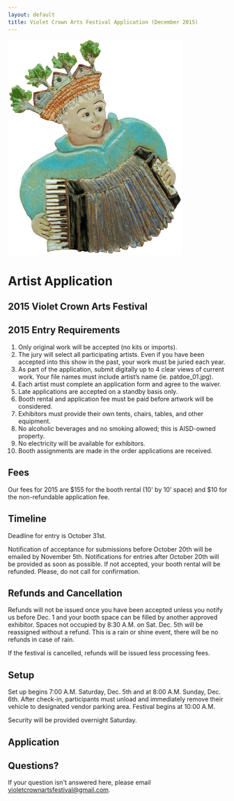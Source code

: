 ```yaml
---
layout: default
title: Violet Crown Arts Festival Application (December 2015)
---
```


<div class="container">
	<div class="row">
		<div class="col-md-4"><img src="img/Accordion player 400x496.png" title="Many thanks to Jean Graham mosaics master for the use of images" class="img-responsive"></div>
		<div class="col-md-4">
			<h1>Artist Application</h1>
			<h2>2015 Violet Crown Arts Festival</h2>
		</div>
	</div>
</div>

## 2015 Entry Requirements

1. Only original work will be accepted (no kits or imports).
2. The jury will select all participating artists. Even if you have been accepted
   into this show in the past, your work must be juried each year.
3. As part of the application, submit digitally up to 4 clear views of current work.
   Your file names must include artist’s name (ie. patdoe_01.jpg).
4. Each artist must complete an application form and agree to the waiver.
5. Late applications are accepted on a standby basis only.
6. Booth rental and application fee must be paid before artwork will be considered.
7. Exhibitors must provide their own tents, chairs, tables, and other equipment.
8. No alcoholic beverages and no smoking allowed; this is AISD-owned property.
9. No electricity will be available for exhibitors.
10. Booth assignments are made in the order applications are received.

## Fees

Our fees for 2015 are $155 for the booth rental (10' by 10' space) and $10 for the 
non-refundable application fee.

## Timeline

Deadline for entry is October 31st.

Notification of acceptance for submissions before
October 20th will be emailed by November 5th.  Notifications for
entries after October 20th will be provided as soon as possible.
If not accepted, your booth rental will be refunded.
Please, do not call for confirmation.

## Refunds and Cancellation

Refunds will not be issued once you have been accepted unless you notify us before
Dec. 1 and your booth space can be filled by another approved exhibitor. Spaces not
occupied by 8:30 A.M. on Sat. Dec. 5th will be reassigned without a refund. This is a
rain or shine event, there will be no refunds in case of rain.

If the festival is cancelled, refunds will be issued less processing fees. 

## Setup

Set up begins 7:00 A.M. Saturday, Dec. 5th and at 8:00 A.M. Sunday, Dec. 6th. 
After check-in, participants must unload and immediately remove their vehicle to
designated vendor parking area. Festival begins at 10:00 A.M.

Security will be provided overnight Saturday.

## Application

<script type="text/javascript" src="http://form.jotform.us/jsform/52374722590154"></script>

## Questions?

If your question isn't answered here, please email violetcrownartsfestival@gmail.com.

